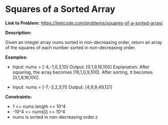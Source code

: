 # Squares of a Sorted Array

**Link to Problem:** https://leetcode.com/problems/squares-of-a-sorted-array/

**Description:**

Given an integer array nums sorted in non-decreasing order, return an array of the squares of each number sorted in non-decreasing order.

**Examples:**

- Input: nums = [-4,-1,0,3,10]
Output: [0,1,9,16,100]
Explanation: After squaring, the array becomes [16,1,0,9,100].
After sorting, it becomes [0,1,9,16,100].

- Input: nums = [-7,-3,2,3,11]
Output: [4,9,9,49,121]

**Constraints:**

- 1 <= nums.length <= 10^4
- -10^4 <= nums[i] <= 10^4
- nums is sorted in non-decreasing order.z
